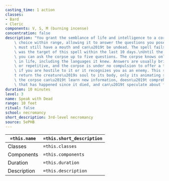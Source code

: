 ```yaml
---
casting_time: 1 action
classes:
- Bard
- Cleric
components: V, S, M (burning incense)
concentration: false
description: "You grant the semblance of life and intelligence to a corpse of your\
    \ choice within range, allowing it to answer the questions you pose. The corpse\
    \ must still have a mouth and can\u2019t be undead. The spell fails if the corpse\
    \ was the target of this spell within the last 10 days.\nUntil the spell ends,\
    \ you can ask the corpse up to five questions. The corpse knows only what it knew\
    \ in life, including the languages it knew. Answers are usually brief, cryptic,\
    \ or repetitive, and the corpse is under no compulsion to offer a truthful answer\
    \ if you are hostile to it or it recognizes you as an enemy. This spell doesn\u2019\
    t return the creature\u2019s soul to its body, only its animating spirit. Thus,\
    \ the corpse can\u2019t learn new information, doesn\u2019t comprehend anything\
    \ that has happened since it died, and can\u2019t speculate about future events."
duration: 10 minutes
level: 3
name: Speak with Dead
range: 10 feet
ritual: false
school: necromancy
short_description: 3rd-level necromancy
source: 5ePHB
---
```


| `=this.name` | `=this.short_description` |
| ------------ | ------------------------- |
| Classes      | `=this.classes`           |
| Components   | `=this.components`        |
| Duration     | `=this.duration`          |
| Description  | `=this.description`       |